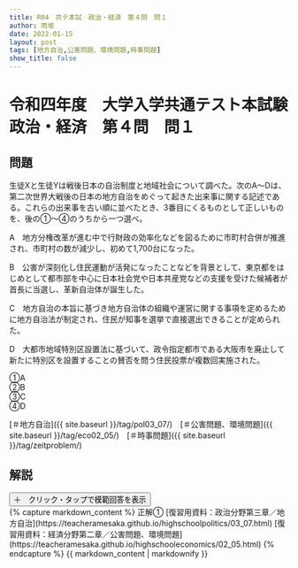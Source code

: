 ```yaml
---
title: R04　共テ本試　政治・経済　第４問　問１
author: 雨坂
date: 2022-01-15
layout: post
tags: [地方自治,公害問題、環境問題,時事問題]
show_title: false
---
```

  
# 令和四年度　大学入学共通テスト本試験　政治・経済　第４問　問１  
  
## 問題  
生徒Xと生徒Yは戦後日本の自治制度と地域社会について調べた。次のA～Dは、第二次世界大戦後の日本の地方自治をめぐって起きた出来事に関する記述である。これらの出来事を古い順に並べたとき、3番目にくるものとして正しいものを、後の①～④のうちから一つ選べ。  
  
A　地方分権改革が進む中で行財政の効率化などを図るために市町村合併が推進され、市町村の数が減少し、初めて1,700台になった。  
  
B　公害が深刻化し住民運動が活発になったことなどを背景として、東京都をはじめとして都市部を中心に日本社会党や日本共産党などの支援を受けた候補者が首長に当選し、革新自治体が誕生した。  
  
C　地方自治の本旨に基づき地方自治体の組織や運営に関する事項を定めるために地方自治法が制定され、住民が知事を選挙で直接選出できることが定められた。  
  
D　大都市地域特別区設置法に基づいて、政令指定都市である大阪市を廃止して新たに特別区を設置することの賛否を問う住民投票が複数回実施された。  
  
①A  
②B  
③C  
④D  
  
[＃地方自治]({{ site.baseurl }}/tag/pol03_07/)　[＃公害問題、環境問題]({{ site.baseurl }}/tag/eco02_05/)　[＃時事問題]({{ site.baseurl }}/tag/zeitproblem/)  
  
## 解説  
<div class="collapsible">
  <button class="collapsible-button">＋　クリック・タップで模範回答を表示</button>
  <div class="collapsible-content">
    {% capture markdown_content %}
正解①  
[復習用資料：政治分野第三章／地方自治](https://teacheramesaka.github.io/highschoolpolitics/03_07.html)  
[復習用資料：経済分野第二章／公害問題、環境問題](https://teacheramesaka.github.io/highschooleconomics/02_05.html)  
    {% endcapture %}
    {{ markdown_content | markdownify }}
  </div>
</div>